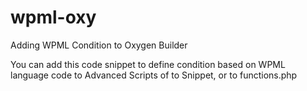 # wpml-oxy
Adding WPML Condition to Oxygen Builder

You can add this code snippet to define condition based on WPML language code to Advanced Scripts of to Snippet, or to functions.php
